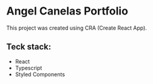 # Angel Canelas Portfolio
This project was created using CRA (Create React App).

## Teck stack:
- React
- Typescript
- Styled Components
